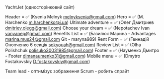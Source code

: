 YachtJet (односторінковий сайт)

Header = ✅ (Ksenia Melnyk melnyksenia@gmail.com) Hero = ✅ (M. Harchenko
m.harchenko@i.ua) Ultimate adventure = ✅ (Олег Дмитриев
dmitriev.olegg@gmail.com) Choose your dream = ✅ (Nepotachev Ivan
vanyanep@gmail.com) Benefits List = ✅ (Базилюк Марина - Advantages
marina.mus24@gmail.com Git - maryna989) Rent Form = ✅ (Геннадій Онопченко 6
секція sokyouah@gmail.com) Review List = ✅ (Olha Polishchuk
polisuko30031985@gmail.com) Footer = ✅ (Науменко Дмитро - Footer
dimanaumenko31@gmail.com) Mobile menu = ✅ (Dmytro Fostakovskiy
D.fostakovskiy@gmail.com)

Team lead - оптимізує зображення Scrum - робить спрайт
